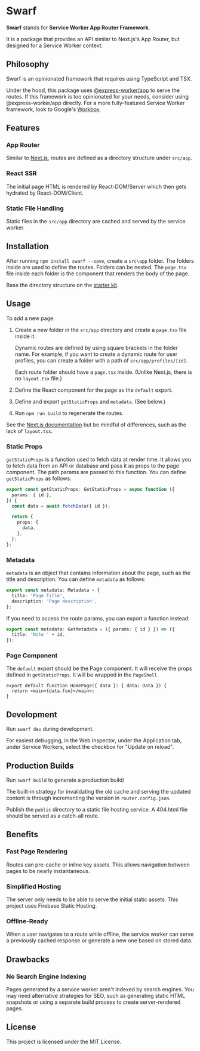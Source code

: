 # Swarf

**Swarf** stands for **Service Worker App Router Framework**.

It is a package that provides an API similar to Next.js's App Router, but
designed for a Service Worker context.

## Philosophy

Swarf is an opinionated framework that requires using TypeScript and TSX.

Under the hood, this package uses
[@express-worker/app](https://github.com/michaelcpuckett/express-worker) to
serve the routes. If this framework is too opinionated for your needs, consider
using @express-worker/app directly. For a more fully-featured Service Worker
framework, look to Google's
[Workbox](https://developer.chrome.com/docs/workbox).

## Features

### App Router

Similar to [Next.js](https://nextjs.org/), routes are defined as a directory
structure under `src/app`.

### React SSR

The initial page HTML is rendered by React-DOM/Server which then gets hydrated
by React-DOM/Client.

### Static File Handling

Static files in the `src/app` directory are cached and served by the service
worker.

## Installation

After running `npm install swarf --save`, create a `src\app` folder. The folders
inside are used to define the routes. Folders can be nested. The `page.tsx` file
inside each folder is the component that renders the body of the page.

Base the directory structure on the
[starter kit](https://github.com/michaelcpuckett/sw-app-router-starter).

## Usage

To add a new page:

1. Create a new folder in the `src/app` directory and create a `page.tsx` file
   inside it.

   Dynamic routes are defined by using square brackets in the folder name. For
   example, if you want to create a dynamic route for user profiles, you can
   create a folder with a path of `src/app/profiles/[id]`.

   Each route folder should have a `page.tsx` inside. (Unlike Next.js, there is
   no `layout.tsx` file.)

2. Define the React component for the page as the `default` export.

3. Define and export `getStaticProps` and `metadata`. (See below.)

4. Run `npm run build` to regenerate the routes.

See the
[Next.js documentation](https://nextjs.org/docs/app/getting-started/layouts-and-pages#creating-a-page)
but be mindful of differences, such as the lack of `layout.tsx`.

### Static Props

`getStaticProps` is a function used to fetch data at render time. It allows you
to fetch data from an API or database and pass it as props to the page
component. The path params are passed to this function. You can define
`getStaticProps` as follows:

```ts
export const getStaticProps: GetStaticProps = async function ({
  params: { id },
}) {
  const data = await fetchData({ id });

  return {
    props: {
      data,
    },
  };
};
```

### Metadata

`metadata` is an object that contains information about the page, such as the
title and description. You can define `metadata` as follows:

```ts
export const metadata: Metadata = {
  title: 'Page Title',
  description: 'Page description',
};
```

If you need to access the route params, you can export a function instead:

```ts
export const metadata: GetMetadata = ({ params: { id } }) => ({
  title: 'Note ' + id,
});
```

### Page Component

The `default` export should be the Page component. It will receive the props
defined in `getStaticProps`. It will be wrapped in the `PageShell`.

```tsx
export default function HomePage({ data }: { data: Data }) {
  return <main>{data.foo}</main>;
}
```

## Development

Run `swarf dev` during development.

For easiest debugging, in the Web Inspector, under the Application tab, under
Service Workers, select the checkbox for "Update on reload".

## Production Builds

Run `swarf build` to generate a production build/

The built-in strategy for invalidating the old cache and serving the updated
content is through incrementing the version in `router.config.json`.

Publish the `public` directory to a static file hosting service. A 404.html file
should be served as a catch-all route.

## Benefits

### Fast Page Rendering

Routes can pre-cache or inline key assets. This allows navigation between pages
to be nearly instantaneous.

### Simplified Hosting

The server only needs to be able to serve the initial static assets. This
project uses Firebase Static Hosting.

### Offline-Ready

When a user navigates to a route while offline, the service worker can serve a
previously cached response or generate a new one based on stored data.

## Drawbacks

### No Search Engine Indexing

Pages generated by a service worker aren't indexed by search engines. You may
need alternative strategies for SEO, such as generating static HTML snapshots or
using a separate build process to create server-rendered pages.

## License

This project is licensed under the MIT License.
